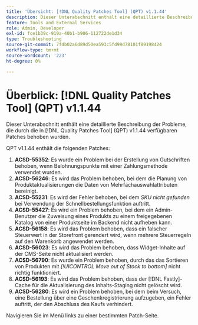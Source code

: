 ```yaml
---
title: 'Übersicht: [!DNL Quality Patches Tool] (QPT) v1.1.44'
description: Dieser Unterabschnitt enthält eine detaillierte Beschreibung der Probleme, die durch die in Version 1.1.44  [!DNL Quality Patches Tool]  Patches behoben wurden.
feature: Tools and External Services
role: Admin, Developer
exl-id: fce1b39c-919a-40b1-b906-112722de1d34
type: Troubleshooting
source-git-commit: 7fdb02a6d89d50ea593c5fd99d78101f89198424
workflow-type: tm+mt
source-wordcount: '223'
ht-degree: 0%

---
```


# Überblick: [!DNL Quality Patches Tool] (QPT) v1.1.44

Dieser Unterabschnitt enthält eine detaillierte Beschreibung der Probleme, die durch die in [!DNL Quality Patches Tool] (QPT) v1.1.44 verfügbaren Patches behoben wurden.

QPT v1.1.44 enthält die folgenden Patches:

1. **ACSD-55352**: Es wurde ein Problem bei der Erstellung von Gutschriften behoben, wenn Belohnungspunkte mit einer Zahlungsmethode verwendet wurden.
1. **ACSD-56246**: Es wird das Problem behoben, bei dem die Planung von Produktaktualisierungen die Daten von Mehrfachauswahlattributen bereinigt.
1. **ACSD-55231**: Es wird der Fehler behoben, bei dem *SKU nicht gefunden* bei Verwendung der Schnellbestellungsfunktion auftritt.
1. **ACSD-55427**: Es wird ein Problem behoben, bei dem ein Admin-Benutzer die Zuweisung eines Produkts zu einem freigegebenen Katalog von einer Produktseite im Backend nicht aufheben kann.
1. **ACSD-56158**: Es wird das Problem behoben, dass ein falscher Steuerwert in der Storefront gerendert wird, wenn mehrere Steuerregeln auf den Warenkorb angewendet werden.
1. **ACSD-56023**: Es wird das Problem behoben, dass Widget-Inhalte auf der CMS-Seite nicht aktualisiert werden.
1. **ACSD-56790**: Es wurde ein Problem behoben, durch das das Sortieren von Produkten mit *[!UICONTROL Move out of Stock to bottom]* nicht richtig funktioniert.
1. **ACSD-56193**: Es wird das Problem behoben, dass der [!DNL Fastly]-Cache für die Aktualisierung des Inhalts-Staging nicht gelöscht wird.
1. **ACSD-56280**: Es wird ein Problem behoben, bei dem beim Versuch, eine Bestellung über eine Geschenkregistrierung aufzugeben, ein Fehler auftritt, der den Abschluss des Kaufs verhindert.

Navigieren Sie im Menü links zu einer bestimmten Patch-Seite.
